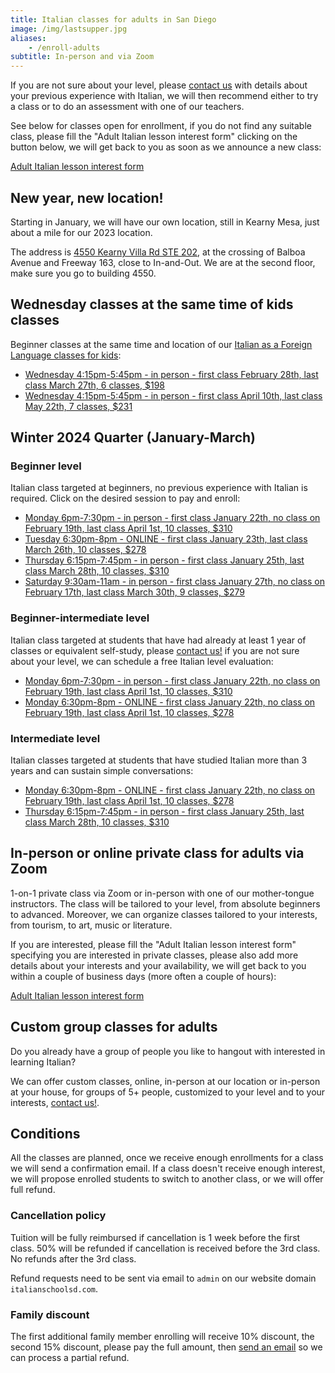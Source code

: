 ```yaml
---
title: Italian classes for adults in San Diego
image: /img/lastsupper.jpg
aliases:
    - /enroll-adults
subtitle: In-person and via Zoom
---
```


If you are not sure about your level, please [contact us](/contact) with details about your previous experience with Italian, we will then recommend either to try a class or to do an assessment with one of our teachers.

See below for classes open for enrollment, if you do not find any suitable class, please fill the "Adult Italian lesson interest form" clicking on the button below,
we will get back to you as soon as we announce a new class:

<div class="tc">
<a href="https://forms.gle/LHR7Htpeb3mQzV838" class="btn raise">Adult Italian lesson interest form</a>
</div>

## New year, new location!

Starting in January, we will have our own location, still in Kearny Mesa, just about a mile for our 2023 location.

The address is [4550 Kearny Villa Rd STE 202](https://maps.app.goo.gl/DSmbWhhoeKjhL1mo8), at the crossing of Balboa Avenue and Freeway 163, close to In-and-Out.
We are at the second floor, make sure you go to building 4550.

## Wednesday classes at the same time of kids classes

Beginner classes at the same time and location of our [Italian as a Foreign Language classes for kids](https://www.italianschoolsd.com/ifl24):

* [Wednesday 4:15pm-5:45pm - in person - first class February 28th, last class March 27th, 6 classes, $198](https://next.waveapps.com/checkouts/a2885be80f084a2ba9f39a10b9f1a018)
* [Wednesday 4:15pm-5:45pm - in person - first class April 10th, last class May 22th, 7 classes, $231](https://next.waveapps.com/checkouts/9a644573d0e3428fb6ce01c11869f10b)

## Winter 2024 Quarter (January-March)

### Beginner level

Italian class targeted at beginners, no previous experience with Italian is required. Click on the desired session to pay and enroll:

* [Monday 6pm-7:30pm - in person - first class January 22th, no class on February 19th, last class April 1st, 10 classes, $310](https://link.waveapps.com/x89kfp-gy6avd)
* [Tuesday 6:30pm-8pm - ONLINE - first class January 23th, last class March 26th, 10 classes, $278](https://link.waveapps.com/6z3nzq-qx7ejg)
* [Thursday 6:15pm-7:45pm - in person - first class January 25th, last class March 28th, 10 classes, $310](https://link.waveapps.com/uybrud-mce334)
* [Saturday 9:30am-11am - in person - first class January 27th, no class on February 17th, last class March 30th, 9 classes, $279](https://link.waveapps.com/jbs3ye-mtddhr)

### Beginner-intermediate level

Italian class targeted at students that have had already at least 1 year of classes or equivalent self-study, please [contact us!](/contact) if you are not sure about your level, we can schedule a free Italian level evaluation:

* [Monday 6pm-7:30pm - in person - first class January 22th, no class on February 19th, last class April 1st, 10 classes, $310](https://link.waveapps.com/u2kdfe-fd7esr)
* [Monday 6:30pm-8pm - ONLINE - first class January 22th, no class on February 19th, last class April 1st, 10 classes, $278](https://link.waveapps.com/y4jjjh-3vq2wj)

### Intermediate level

Italian classes targeted at students that have studied Italian more than 3 years and can sustain simple conversations:

* [Monday 6:30pm-8pm - ONLINE - first class January 22th, no class on February 19th, last class April 1st, 10 classes, $278](https://link.waveapps.com/wmxn7w-kgb7nd)
* [Thursday 6:15pm-7:45pm - in person - first class January 25th, last class March 28th, 10 classes, $310](https://link.waveapps.com/ekrkq9-fbtt2n)

## In-person or online private class for adults via Zoom

1-on-1 private class via Zoom or in-person with one of our mother-tongue instructors. The class will be tailored to your level, from absolute beginners to advanced. Moreover, we can organize classes tailored to your interests, from tourism, to art, music or literature.

If you are interested, please fill the "Adult Italian lesson interest form" specifying you are interested in private classes, please also add more details about your interests and your availability, we will get back to you within a couple of business days (more often a couple of hours):

<div class="tc">
<a href="https://forms.gle/LHR7Htpeb3mQzV838" class="btn raise">Adult Italian lesson interest form</a>
</div>

## Custom group classes for adults

Do you already have a group of people you like to hangout with interested in learning Italian?

We can offer custom classes, online, in-person at our location or in-person at your house, for groups of 5+ people, customized to your level and to your interests, [contact us!](/contact).

## Conditions

All the classes are planned, once we receive enough enrollments for a class we will send a confirmation email. If a class doesn't receive enough interest, we will propose enrolled students to switch to another class, or we will offer full refund.

### Cancellation policy

Tuition will be fully reimbursed if cancellation is 1 week before the first class.
50% will be refunded if cancellation is received before the 3rd class. No refunds after the 3rd class.

Refund requests need to be sent via email to `admin` on our website domain `italianschoolsd.com`.

### Family discount

The first additional family member enrolling will receive 10% discount, the second 15% discount, please pay the full amount, then [send an email](https://www.italianschoolsd.com/contact/) so we can process a partial refund.

